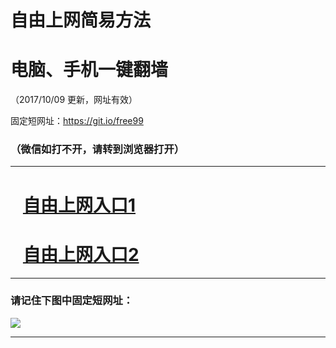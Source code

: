 ﻿# 自由上网简易方法

# 电脑、手机一键翻墙

（2017/10/09 更新，网址有效）

固定短网址：https://git.io/free99

### （微信如打不开，请转到浏览器打开）


***





# &nbsp;&nbsp; <a href="http://ft2026624220.fwq-tz-1001.info/fwqtz01.html?t=10090013368 " target="_blank">自由上网入口1</a>
# &nbsp;&nbsp; <a href="http://ft1916214721.fwq-tz-1002.info/fwqtz02.html?t=100900120156 " target="_blank">自由上网入口2</a>
***

### 请记住下图中固定短网址：

<img src="https://s3-us-west-2.amazonaws.com/fwq-1001/yjfq-20170905okok.png" /> 


***


